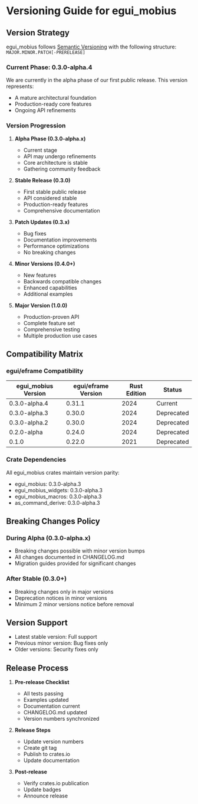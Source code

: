 # Versioning Guide for egui_mobius

## Version Strategy

egui_mobius follows [Semantic Versioning](https://semver.org/) with the following structure:
`MAJOR.MINOR.PATCH[-PRERELEASE]`

### Current Phase: 0.3.0-alpha.4

We are currently in the alpha phase of our first public release. This version represents:
- A mature architectural foundation
- Production-ready core features
- Ongoing API refinements

### Version Progression

1. **Alpha Phase (0.3.0-alpha.x)**
   - Current stage
   - API may undergo refinements
   - Core architecture is stable
   - Gathering community feedback

2. **Stable Release (0.3.0)**
   - First stable public release
   - API considered stable
   - Production-ready features
   - Comprehensive documentation

3. **Patch Updates (0.3.x)**
   - Bug fixes
   - Documentation improvements
   - Performance optimizations
   - No breaking changes

4. **Minor Versions (0.4.0+)**
   - New features
   - Backwards compatible changes
   - Enhanced capabilities
   - Additional examples

5. **Major Version (1.0.0)**
   - Production-proven API
   - Complete feature set
   - Comprehensive testing
   - Multiple production use cases

## Compatibility Matrix

### egui/eframe Compatibility

| egui_mobius Version | egui/eframe Version | Rust Edition | Status      |
|-------------------|-------------------|--------------|-------------|
| 0.3.0-alpha.4     | 0.31.1            | 2024         | Current     |
| 0.3.0-alpha.3     | 0.30.0            | 2024         | Deprecated  |
| 0.3.0-alpha.2     | 0.30.0            | 2024         | Deprecated  |
| 0.2.0-alpha        | 0.24.0             | 2024         | Deprecated  |
| 0.1.0              | 0.22.0             | 2021         | Deprecated  |

### Crate Dependencies

All egui_mobius crates maintain version parity:
- egui_mobius: 0.3.0-alpha.3
- egui_mobius_widgets: 0.3.0-alpha.3
- egui_mobius_macros: 0.3.0-alpha.3
- as_command_derive: 0.3.0-alpha.3

## Breaking Changes Policy

### During Alpha (0.3.0-alpha.x)
- Breaking changes possible with minor version bumps
- All changes documented in CHANGELOG.md
- Migration guides provided for significant changes

### After Stable (0.3.0+)
- Breaking changes only in major versions
- Deprecation notices in minor versions
- Minimum 2 minor versions notice before removal

## Version Support

- Latest stable version: Full support
- Previous minor version: Bug fixes only
- Older versions: Security fixes only

## Release Process

1. **Pre-release Checklist**
   - All tests passing
   - Examples updated
   - Documentation current
   - CHANGELOG.md updated
   - Version numbers synchronized

2. **Release Steps**
   - Update version numbers
   - Create git tag
   - Publish to crates.io
   - Update documentation

3. **Post-release**
   - Verify crates.io publication
   - Update badges
   - Announce release
